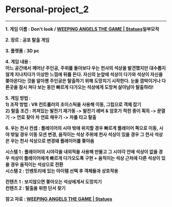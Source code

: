 # Personal-project_2
---------
**1. 게임 이름 : Don't look / [WEEPING ANGELS THE GAME | Statues](https://www.youtube.com/watch?v=kJyVjSvQhNk)일부모작**

**2. 장르 : 공포 탈출 게임**

**3. 플렛폼 : 3D pc**

**4. 게임 내용 :<br/>어느 공간에서 깨어난 주인공, 주위를 돌아보다 우는 천사의 석상을 발견했지만 대수롭지 않게 지나치다가 이상한 느낌에 뒤를 돈다. 자신의 눈앞에 석상이 다가와 석상이 자신을 쫒아온다는 것을 알아첸 주인공은 탈출하기 위해 도망치기 시작한다. 눈을 깜박이거나 다른곳을 잠시 쳐다 보는 동안 빠르게 다가오는 석상에게 도망쳐 살아남아 탈출하라!**

**5. 게임 방법 :<br/>1) 조작 방법 : VR 컨트롤러의 조이스틱을 사용해 이동, 그립으로 객체 잡기<br/>2) 탈출 조건 : 꺼져있는 발전기 재가동 -> 발전기 레버 & 암호가 적힌 종이 획득 -> 문열기 -> 연료 찾아 차 연료 채우기 -> 차를 타고 탈출**

**6. 우는 천사 컨셉 : 플레이어의 시야 밖에 위치할 경우 빠르게 플레이어 쪽으로 이동, 시야 밖일 경우 이동 모션 변경, 움직이는 석상 주위에 천사 석상이 있을 경우 그 천사 석상은 우는 천사 석상으로 변경돼 플레이어를 쫒아옴**  

**시스템 1 : 플레이어의 시야각을 내외적을 사용해 만들고 그 시야각 안에 석상이 없을 경우 석상이 플레이어에게 빠르게 다가오도록 구현 + 움직이는 석상 근처에 다른 석상이 있을 경우 움직이는 석상으로 전환<br/>시스템 2 : 인벤토리에 있는 아이템 선택 후 객체들과 상호작용<br/>**

**컨텐츠 1 : 보지않으면 쫒아오는 석상에게서 도망치기<br/>컨텐츠 2 : 탈출을 위한 단서 찾기**




**참고 자료 : [WEEPING ANGELS THE GAME | Statues](https://www.youtube.com/watch?v=kJyVjSvQhNk)**
